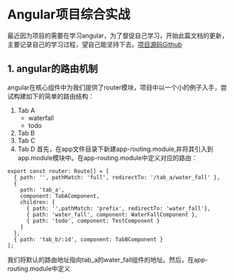 # Angular项目综合实战
最近因为项目的需要在学习angular，为了督促自己学习，开始此篇文档的更新，主要记录自己的学习过程，望自己能坚持下去。[项目源码Github](https://github.com/sunrun93/angular-demo-app)
## 1. angular的路由机制
angular在核心组件中为我们提供了router模块，项目中以一个小的例子入手，尝试构建如下的简单的路由结构：
1. Tab A
    * waterfall
    * todo
2. Tab B
3. Tab C
4. Tab D
首先，在app文件目录下新建app-routing.module,并将其引入到app.module模块中。在app-routing.module中定义对应的路由：
```
export const router: Route[] = [
  { path: '', pathMatch: 'full', redirectTo: '/tab_a/water_fall' },
  {
    path: 'tab_a', 
    component: TabAComponent, 
    children: [
      { path: '',pathMatch: 'prefix', redirectTo: 'water_fall'},
      { path: 'water_fall', component: WaterFallComponent },
      { path: 'todo', component: TestComponent }
    ]
  },
  { path: 'tab_b/:id', component: TabBComponent }
];
```
我们将默认的路由地址指向tab_a的water_fall组件的地址。然后，在app-routing.module中定义